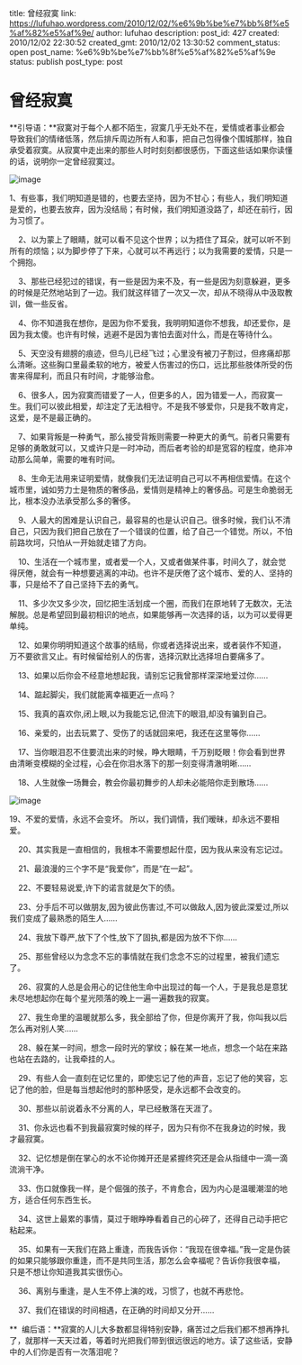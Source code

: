 title: 曾经寂寞
link: https://lufuhao.wordpress.com/2010/12/02/%e6%9b%be%e7%bb%8f%e5%af%82%e5%af%9e/
author: lufuhao
description: 
post_id: 427
created: 2010/12/02 22:30:52
created_gmt: 2010/12/02 13:30:52
comment_status: open
post_name: %e6%9b%be%e7%bb%8f%e5%af%82%e5%af%9e
status: publish
post_type: post

# 曾经寂寞

**引导语：**寂寞对于每个人都不陌生，寂寞几乎无处不在，爱情或者事业都会导致我们的情绪低落，然后排斥周边所有人和事，把自己包得像个围城那样，独自承受着寂寞。从寂寞中走出来的那些人时时刻刻都很感伤，下面这些话如果你读懂的话，说明你一定曾经寂寞过。

![image](http://lufuhao.files.wordpress.com/2010/12/image_thumb.png)

1、有些事，我们明知道是错的，也要去坚持，因为不甘心；有些人，我们明知道是爱的，也要去放弃，因为没结局；有时候，我们明知道没路了，却还在前行，因为习惯了。 

    2、以为蒙上了眼睛，就可以看不见这个世界；以为捂住了耳朵，就可以听不到所有的烦恼；以为脚步停了下来，心就可以不再远行；以为我需要的爱情，只是一个拥抱。 

    3、那些已经犯过的错误，有一些是因为来不及，有一些是因为刻意躲避，更多的时候是茫然地站到了一边。我们就这样错了一次又一次，却从不晓得从中汲取教训，做一些反省。 

    4、你不知道我在想你，是因为你不爱我，我明明知道你不想我，却还爱你，是因为我太傻。也许有时候，逃避不是因为害怕去面对什么，而是在等待什么。 

    5、天空没有翅膀的痕迹，但鸟儿已经飞过；心里没有被刀子割过，但疼痛却那么清晰。这些胸口里最柔软的地方，被爱人伤害过的伤口，远比那些肢体所受的伤害来得犀利，而且只有时间，才能够治愈。 

    6、很多人，因为寂寞而错爱了一人，但更多的人，因为错爱一人，而寂寞一生。我们可以彼此相爱，却注定了无法相守。不是我不够爱你，只是我不敢肯定，这爱，是不是最正确的。 

    7、如果背叛是一种勇气，那么接受背叛则需要一种更大的勇气。前者只需要有足够的勇敢就可以，又或许只是一时冲动，而后者考验的却是宽容的程度，绝非冲动那么简单，需要的唯有时间。 

    8、生命无法用来证明爱情，就像我们无法证明自己可以不再相信爱情。在这个城市里，诚如劳力士是物质的奢侈品，爱情则是精神上的奢侈品。可是生命脆弱无比，根本没办法承受那么多的奢侈。 

    9、人最大的困难是认识自己，最容易的也是认识自己。很多时候，我们认不清自己，只因为我们把自己放在了一个错误的位置，给了自己一个错觉。所以，不怕前路坎坷，只怕从一开始就走错了方向。 

    10、生活在一个城市里，或者爱一个人，又或者做某件事，时间久了，就会觉得厌倦，就会有一种想要逃离的冲动。也许不是厌倦了这个城市、爱的人、坚持的事，只是给不了自己坚持下去的勇气。 

    11、多少次又多少次，回忆把生活划成一个圈，而我们在原地转了无数次，无法解脱。总是希望回到最初相识的地点，如果能够再一次选择的话，以为可以爱得更单纯。 

    12、如果你明明知道这个故事的结局，你或者选择说出来，或者装作不知道，万不要欲言又止。有时候留给别人的伤害，选择沉默比选择坦白要痛多了。 

    13、如果以后你会不经意地想起我，请别忘记我曾那样深深地爱过你…… 

    14、踮起脚尖，我们就能离幸福更近一点吗？ 

    15、我真的喜欢你,闭上眼,以为我能忘记,但流下的眼泪,却没有骗到自己。 

    16、亲爱的，出去玩累了、受伤了的话就回来吧，我还在这里等你…… 

    17、当你眼泪忍不住要流出来的时候，睁大眼睛，千万别眨眼！你会看到世界由清晰变模糊的全过程，心会在你泪水落下的那一刻变得清澈明晰…… 

    18、人生就像一场舞会，教会你最初舞步的人却未必能陪你走到散场…… 

![image](http://lufuhao.files.wordpress.com/2010/12/image_thumb1.png)

19、不爱的爱情，永远不会变坏。 所以，我们调情，我们暧昧，却永远不要相爱。 

    20、其实我是一直相信的，我根本不需要想起什麼，因为我从来没有忘记过。 

    21、最浪漫的三个字不是“我爱你”，而是“在一起”。 

    22、不要轻易说爱,许下的诺言就是欠下的债。 

    23、分手后不可以做朋友,因为彼此伤害过,不可以做敌人,因为彼此深爱过,所以我们变成了最熟悉的陌生人…… 

    24、我放下尊严,放下了个性,放下了固执,都是因为放不下你…… 

    25、那些曾经以为念念不忘的事情就在我们念念不忘的过程里，被我们遗忘了。 

    26、寂寞的人总是会用心的记住他生命中出现过的每一个人，于是我总是意犹未尽地想起你在每个星光陨落的晚上一遍一遍数我的寂寞。 

    27、我生命里的温暖就那么多，我全部给了你，但是你离开了我，你叫我以后怎么再对别人笑…… 

    28、躲在某一时间，想念一段时光的掌纹；躲在某一地点，想念一个站在来路也站在去路的，让我牵挂的人。 

    29、有些人会一直刻在记忆里的，即使忘记了他的声音，忘记了他的笑容，忘记了他的脸，但是每当想起他时的那种感受，是永远都不会改变的。 

    30、那些以前说着永不分离的人，早已经散落在天涯了。 

    31、你永远也看不到我最寂寞时候的样子，因为只有你不在我身边的时候，我才最寂寞。 

    32、记忆想是倒在掌心的水不论你摊开还是紧握终究还是会从指缝中一滴一滴流淌干净。 

    33、伤口就像我一样，是个倔强的孩子，不肯愈合，因为内心是温暖潮湿的地方，适合任何东西生长。 

    34、这世上最累的事情，莫过于眼睁睁看着自己的心碎了，还得自己动手把它粘起来。 

    35、如果有一天我们在路上重逢，而我告诉你：“我现在很幸福。”我一定是伪装的如果只能够跟你重逢，而不是共同生活，那怎么会幸福呢？告诉你我很幸福， 只是不想让你知道我其实很伤心。 

    36、离别与重逢，是人生不停上演的戏，习惯了，也就不再悲怆。 

    37、我们在错误的时间相遇，在正确的时间却又分开…… 

**  编后语：**寂寞的人儿大多数都显得特别安静，痛苦过之后我们都不想再挣扎了，就那样一天天过着，等着时光把我们带到很远很远的地方。读了这些话，安静中的人们你是否有一次落泪呢？